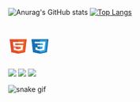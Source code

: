 ![Anurag's GitHub stats](https://github-readme-stats.vercel.app/api?username=pauloalvesT2&show_icons=true&theme=transparent)
[![Top Langs](https://github-readme-stats.vercel.app/api/top-langs/?username=pauloalvesT2&layout=compact&theme=transparent)](https://github.com/lukaao/github-readme-stats)

##

<div style="display: inline_block"><br>
  <img align="center" alt="HTML" height="30" width="40" src="https://raw.githubusercontent.com/devicons/devicon/master/icons/html5/html5-original.svg">
  <img align="center" alt="CSS" height="30" width="40" src="https://raw.githubusercontent.com/devicons/devicon/master/icons/css3/css3-original.svg"
</div>

##

<div> 
  <a href="https://www.linkedin.com/in/paulo-alves-ba138a26b/" target="_blank"><img src="https://img.shields.io/badge/-LinkedIn-%230077B5?style=for-the-badge&logo=linkedin&logoColor=white" target="_blank"></a> 
  <a href = "mailto:paulo2017gat@gmail.com"><img src="https://img.shields.io/badge/-Gmail-%23333?style=for-the-badge&logo=gmail&logoColor=white" target="_blank"></a>
  <a href="https://www.instagram.com/paulo_t2/" target="_blank"><img src="https://img.shields.io/badge/-Instagram-%23E4405F?style=for-the-badge&logo=instagram&logoColor=white" target="_blank"></a>   
</div>

![snake gif](https://github.com/pauloalvesT2/pauloalvesT2/blob/output/github-contribution-grid-snake.svg)
